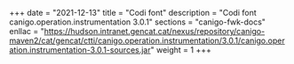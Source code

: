 +++
date        = "2021-12-13"
title       = "Codi font"
description = "Codi font canigo.operation.instrumentation 3.0.1"
sections    = "canigo-fwk-docs"
enllac		= "https://hudson.intranet.gencat.cat/nexus/repository/canigo-maven2/cat/gencat/ctti/canigo.operation.instrumentation/3.0.1/canigo.operation.instrumentation-3.0.1-sources.jar"
weight		= 1
+++
